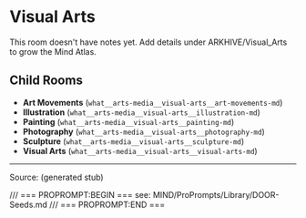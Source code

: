 # Visual Arts

This room doesn't have notes yet. Add details under ARKHIVE/Visual_Arts to grow the Mind Atlas.

## Child Rooms
- **Art Movements** (`what__arts-media__visual-arts__art-movements-md`)
- **Illustration** (`what__arts-media__visual-arts__illustration-md`)
- **Painting** (`what__arts-media__visual-arts__painting-md`)
- **Photography** (`what__arts-media__visual-arts__photography-md`)
- **Sculpture** (`what__arts-media__visual-arts__sculpture-md`)
- **Visual Arts** (`what__arts-media__visual-arts__visual-arts-md`)

---
Source: (generated stub)

/// === PROPROMPT:BEGIN ===
see: MIND/ProPrompts/Library/DOOR-Seeds.md
/// === PROPROMPT:END ===
